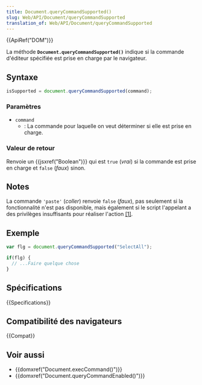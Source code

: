 ```yaml
---
title: Document.queryCommandSupported()
slug: Web/API/Document/queryCommandSupported
translation_of: Web/API/Document/queryCommandSupported
---
```


{{ApiRef("DOM")}}

La méthode **`Document.queryCommandSupported()`** indique si la commande d'éditeur spécifiée est prise en charge par le navigateur.

## Syntaxe

```js
isSupported = document.queryCommandSupported(command);
```

### Paramètres

- `command`
  - : La commande pour laquelle on veut déterminer si elle est prise en charge.

### Valeur de retour

Renvoie un {{jsxref("Boolean")}} qui est `true` (_vrai_) si la commande est prise en charge et `false` (_faux_) sinon.

## Notes

La commande `'paste'` (_coller_) renvoie `false` (_faux_), pas seulement si la fonctionnalité n'est pas disponible, mais également si le script l'appelant a des privilèges insuffisants pour réaliser l'action [\[1\]](#note1).

## Exemple

```js
var flg = document.queryCommandSupported("SelectAll");

if(flg) {
  // ...Faire quelque chose
}
```

## Spécifications

{{Specifications}}

## Compatibilité des navigateurs

{{Compat}}

## Voir aussi

- {{domxref("Document.execCommand()")}}
- {{domxref("Document.queryCommandEnabled()")}}

